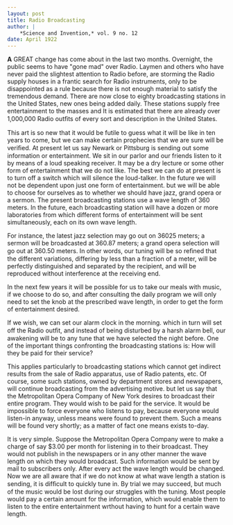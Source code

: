 ```yaml
---
layout: post
title: Radio Broadcasting
author: |
    *Science and Invention,* vol. 9 no. 12
date: April 1922
---
```


**A** GREAT change has come about in the last two months. Overnight, the public seems to have "gone mad" over Radio. Laymen and others who have never paid the slightest attention to Radio before, are storming the Radio supply houses in a frantic search for Radio instruments, only to be disappointed as a rule because there is not enough material to satisfy the tremendous demand. There are now close to eighty broadcasting stations in the United States, new ones being added daily. These stations supply free entertainment to the masses and It is estimated that there are already over 1,000,000 Radio outﬁts of every sort and description in the United States. 

This art is so new that it would be futile to guess what it will be like in ten years to come, but we can make certain prophecies that we are sure will be veriﬁed. At present let us say Newark or Pittsburg is sending out some information or entertainment. We sit in our parlor and our friends listen to it by means of a loud speaking receiver. It may be a dry lecture or some other form of entertainment that we do not like. The best we can do at present is to turn off a switch which will silence the loud-talker. In the future we will not be dependent upon just one form of entertainment. but we will be able to choose for ourselves as to whether we should have jazz, grand opera or a sermon. The present broadcasting stations use a wave length of 360 meters. In the future, each broadcasting station will have a dozen or more laboratories from which different forms of entertainment will be sent simultaneously, each on its own wave length. 

For instance, the latest jazz selection may go out on 36025 meters; a sermon will be broadcasted at 360.87 meters; a grand opera selection will go out at 360.50 meters. In other words, our tuning will be so reﬁned that the different variations, differing by less than a fraction of a meter, will be perfectly distinguished and separated by the recipient, and will be reproduced without interference at the receiving end.

In the next few years it will be possible for us to take our meals with music, if we choose to do so, and after consulting the daily program we will only need to set the knob at the prescribed wave length, in order to get the form of entertainment desired. 

If we wish, we can set our alarm clock in the morning. which in turn will set off the Radio outﬁt, and instead of being disturbed by a harsh alarm bell, our awakening will be to any tune that we have selected the night before. One of the important things confronting the broadcasting stations is: How will they be paid for their service? 

This applies particularly to broadcasting stations which cannot get indirect results from the sale of Radio apparatus, use of Radio patents, etc. Of course, some such stations, owned by department stores and newspapers, will continue broadcasting from the advertising motive. but let us say that the Metropolitan Opera Company of New York desires to broadcast their entire program. They would wish to be paid for the service. It would be impossible to force everyone who listens to pay, because everyone would listen-in anyway, unless means were found to prevent them. Such a means will be found very shortly; as a matter of fact one means exists to-day. 

It is very simple. Suppose the Metropolitan Opera Company were to make a charge of say $3.00 per month for listening in to their broadcast. They would not publish in the newspapers or in any other manner the wave length on which they would broadcast. Such information would be sent by mail to subscribers only. After every act the wave length would be changed. Now we are all aware that if we do not know at what wave length a station is sending, it is difﬁcult to quickly tune in. By trial we may succeed, but much of the music would be lost during our struggles with the tuning. Most people would pay a certain amount for the information, which would enable them to listen to the entire entertainment wrthout having to hunt for a certain wave length.
